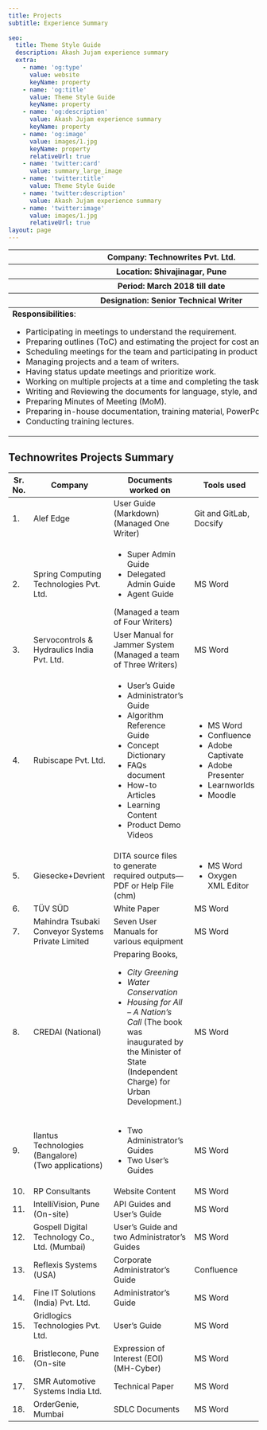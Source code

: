 ```yaml
---
title: Projects
subtitle: Experience Summary
   
seo:
  title: Theme Style Guide
  description: Akash Jujam experience summary
  extra:
    - name: 'og:type'
      value: website
      keyName: property
    - name: 'og:title'
      value: Theme Style Guide
      keyName: property
    - name: 'og:description'
      value: Akash Jujam experience summary
      keyName: property
    - name: 'og:image'
      value: images/1.jpg
      keyName: property
      relativeUrl: true
    - name: 'twitter:card'
      value: summary_large_image
    - name: 'twitter:title'
      value: Theme Style Guide
    - name: 'twitter:description'
      value: Akash Jujam experience summary
    - name: 'twitter:image'
      value: images/1.jpg
      relativeUrl: true
layout: page
---
```

<div class="responsive-table">
  <table>
   <thead>
      <tr><th>Company: Technowrites Pvt. Ltd.</th></tr>
      <tr><th>Location: Shivajinagar, Pune</th> </tr>
      <tr><th>Period: March 2018 till date</th></tr>
      <tr><th>Designation: Senior Technical Writer</th></tr>
    </thead>
  <tbody>
  <td style="white-space:nowrap"><b>Responsibilities</b>:<ul>
  <li>Participating in meetings to understand the requirement.</li>
  <li>Preparing outlines (ToC) and estimating the project for cost and time effort.</li>
  <li>Scheduling meetings for the team and participating in product demos.</li>
  <li>Managing projects and a team of writers.</li>
  <li>Having status update meetings and prioritize work.</li>
  <li>Working on multiple projects at a time and completing the tasks within a deadline.</li>
 <li> Writing and Reviewing the documents for language, style, and consistency. </li>
 <li> Preparing Minutes of Meeting (MoM). </li>
 <li> Preparing in-house documentation, training material, PowerPoint presentations. </li>
 <li> Conducting training lectures.
 </li></ul></td> </tbody>
 </table></div>

## Technowrites Projects Summary

<div class="responsive-table">
  <table>
   <thead>
     <tr>
      <th>Sr. No.</th>
      <th>Company</th>
      <th>Documents worked on</th>
      <th> Tools used </th>
     </tr>
    </thead>
  <tbody>
   <tr>
   <td> 1. </td>
   <td> Alef Edge </td>
   <td> User Guide (Markdown)<br> (Managed One Writer)</td>
   <td>Git and GitLab, Docsify</td></tr>
   <tr>
   <td> 2. </td>
   <td> Spring Computing Technologies Pvt. Ltd. </td>
   <td><ul><li>Super Admin Guide</li>
   <li>Delegated Admin Guide</li>
   <li>Agent Guide</li></ul>(Managed a team of Four Writers)
   </td>
   <td>MS Word</td></tr>
   <tr>
   <td> 3. </td>
   <td> Servocontrols & Hydraulics India Pvt. Ltd. </td>
   <td>User Manual for Jammer System <br> (Managed a team of Three Writers)
   </td>
   <td>MS Word</td></tr>
   <tr>
   <td> 4. </td>
   <td> Rubiscape Pvt. Ltd.</td>
   <td><ul><li>User’s Guide</li>
   <li>Administrator’s Guide</li>
   <li>Algorithm Reference Guide</li>
   <li>Concept Dictionary </li>
   <li>FAQs document </li>
   <li>How-to Articles </li>
   <li>Learning Content </li>
   <li>Product Demo Videos</li></ul>
   </td>
    <td><ul> <li>MS Word</li>
   <li>Confluence </li>
   <li>Adobe Captivate </li>
   <li>Adobe Presenter </li>
   <li>Learnworlds</li>
   <li>Moodle</li></ul>
    </td></tr>
   <tr>
    <td> 5. </td>
    <td> Giesecke+Devrient </td>
    <td>DITA source files to generate required outputs— PDF or Help File (chm)
   </td>
    <td><ul><li>MS Word</li>
   <li>Oxygen XML Editor</li></ul></td></tr>
   <tr>
   <tr>
   <td> 6. </td>
   <td> TÜV SÜD </td>
   <td>White Paper
   </td>
   <td>MS Word</td></tr>
   <tr>
   <td> 7. </td>
   <td> Mahindra Tsubaki Conveyor Systems Private Limited </td>
   <td>Seven User Manuals for various equipment
   </td>
   <td>MS Word</td></tr>
   <tr>
   <td> 8. </td>
   <td> CREDAI (National) </td>
   <td>Preparing Books,<br>
   <ul><li><i>City Greening </i></li>
   <li><i>Water Conservation </i></li>
   <li><i>Housing for All – A Nation’s Call</i> (The book was inaugurated by the Minister of State (Independent Charge) for Urban Development.)</li> 
   </ul>
   </td>
   <td>MS Word</td></tr>
   <tr>
    <td> 9. </td>
    <td> Ilantus Technologies (Bangalore) <br>(Two applications) </td>
    <td><ul><li>Two Administrator’s Guides</li>
   <li>Two User’s Guides</li></ul>
   </td>
    <td>MS Word</td></tr>
    <tr>
    <td> 10. </td>
    <td> RP Consultants </td>
    <td> Website Content</td>
    <td>MS Word</td></tr>
    <tr>
    <td> 11. </td>
    <td> IntelliVision, Pune (On-site) </td>
    <td> API Guides and User’s Guide</td>
    <td>MS Word</td></tr>
    <tr>
    <td> 12. </td>
    <td> Gospell Digital Technology Co., Ltd. (Mumbai) </td>
    <td> User’s Guide and two Administrator’s Guides</td>
    <td>MS Word</td></tr>
    <tr>
    <td> 13. </td>
    <td> Reflexis Systems (USA) </td>
    <td> Corporate Administrator’s Guide</td>
    <td>Confluence</td></tr>
    <tr>
    <td> 14. </td>
    <td> Fine IT Solutions (India) Pvt. Ltd. </td>
    <td> Administrator’s Guide</td>
    <td>MS Word</td></tr>
    <tr>
    <td> 15. </td>
    <td> Gridlogics Technologies Pvt. Ltd. </td>
    <td>User’s Guide</td>
    <td>MS Word</td></tr>
    <tr>
    <td> 16. </td>
    <td> Bristlecone, Pune (On-site </td>
    <td> Expression of Interest (EOI) (MH-Cyber)</td>
    <td>MS Word</td></tr>
    <tr>
    <td> 17. </td>
    <td> SMR Automotive Systems India Ltd. </td>
    <td> Technical Paper</td>
    <td>MS Word</td></tr>
    <tr>
    <td> 18. </td>
    <td> OrderGenie, Mumbai </td>
    <td> SDLC Documents</td>
    <td>MS Word</td></tr>
